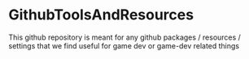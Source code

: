 # GithubToolsAndResources

This github repository is meant for any github packages / resources / settings that we find useful for game dev or game-dev related things
